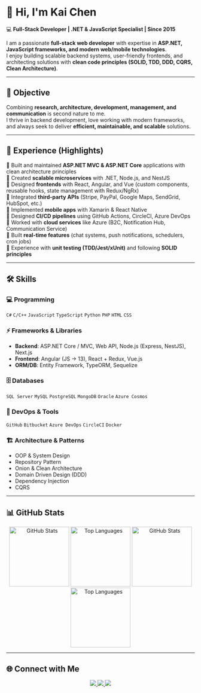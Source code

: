 # 👋 Hi, I'm Kai Chen  

💻 **Full-Stack Developer | .NET & JavaScript Specialist | Since 2015**  

I am a passionate **full-stack web developer** with expertise in **ASP.NET, JavaScript frameworks, and modern web/mobile technologies**.  
I enjoy building scalable backend systems, user-friendly frontends, and architecting solutions with **clean code principles (SOLID, TDD, DDD, CQRS, Clean Architecture)**.  

---

## 🎯 Objective  
Combining **research, architecture, development, management, and communication** is second nature to me.  
I thrive in backend development, love working with modern frameworks, and always seek to deliver **efficient, maintainable, and scalable** solutions.  

---

## 💼 Experience (Highlights)  
🔹 Built and maintained **ASP.NET MVC & ASP.NET Core** applications with clean architecture principles  
🔹 Created **scalable microservices** with .NET, Node.js, and NestJS  
🔹 Designed **frontends** with React, Angular, and Vue (custom components, reusable hooks, state management with Redux/NgRx)  
🔹 Integrated **third-party APIs** (Stripe, PayPal, Google Maps, SendGrid, HubSpot, etc.)  
🔹 Implemented **mobile apps** with Xamarin & React Native  
🔹 Designed **CI/CD pipelines** using GitHub Actions, CircleCI, Azure DevOps  
🔹 Worked with **cloud services** like Azure (B2C, Notification Hub, Communication Service)  
🔹 Built **real-time features** (chat systems, push notifications, schedulers, cron jobs)  
🔹 Experience with **unit testing (TDD/Jest/xUnit)** and following **SOLID principles**  

---

## 🛠️ Skills  

### 💻 Programming  
`C#` `C/C++` `JavaScript` `TypeScript` `Python` `PHP` `HTML` `CSS`  

### ⚡ Frameworks & Libraries  
- **Backend**: ASP.NET Core / MVC, Web API, Node.js (Express, NestJS), Next.js  
- **Frontend**: Angular (JS → 13), React + Redux, Vue.js  
- **ORM/DB**: Entity Framework, TypeORM, Sequelize  

### 🗄️ Databases  
`SQL Server` `MySQL` `PostgreSQL` `MongoDB` `Oracle` `Azure Cosmos` 

### 🔧 DevOps & Tools  
`GitHub` `Bitbucket` `Azure DevOps` `CircleCI` `Docker`  

### 🏗️ Architecture & Patterns  
- OOP & System Design  
- Repository Pattern  
- Onion & Clean Architecture  
- Domain Driven Design (DDD)  
- Dependency Injection  
- CQRS  

---

## 📊 GitHub Stats  

<p align="center">
  <img src="https://github-readme-stats.vercel.app/api?username=Hero555007&show_icons=true&theme=tokyonight" alt="GitHub Stats" height="160"/>
  <img src="https://github-readme-stats.vercel.app/api/top-langs/?username=Hero555007&layout=compact&theme=tokyonight" alt="Top Languages" height="160"/>
  <img src="https://github-readme-stats.vercel.app/api?username=kaichen007&show_icons=true&theme=tokyonight" alt="GitHub Stats" height="160"/>
  <img src="https://github-readme-stats.vercel.app/api/top-langs/?username=kaichen007&layout=compact&theme=tokyonight" alt="Top Languages" height="160"/>
</p>

---

## 🌐 Connect with Me  

<p align="center">
  <a href="https://www.linkedin.com/in/YOUR-LINKEDIN" target="_blank">
    <img src="https://img.shields.io/badge/LinkedIn-0077B5.svg?&style=for-the-badge&logo=linkedin&logoColor=white"/>
  </a>
  <a href="mailto:kaichen9229@gmail.com">
    <img src="https://img.shields.io/badge/Email-D14836.svg?&style=for-the-badge&logo=gmail&logoColor=white"/>
  </a>
  <a href="https://github.com/kaichen007" target="_blank">
    <img src="https://img.shields.io/badge/GitHub-181717.svg?&style=for-the-badge&logo=github&logoColor=white"/>
  </a>
</p>
